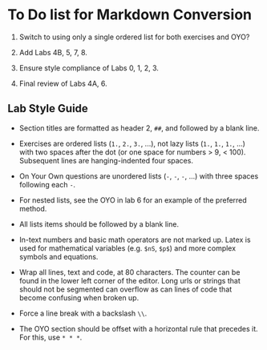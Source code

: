 To Do list for Markdown Conversion
==================================

1.  Switch to using only a single ordered list for both exercises and OYO?

2.  Add Labs 4B, 5, 7, 8.

3.  Ensure style compliance of Labs 0, 1, 2, 3.

4.  Final review of Labs 4A, 6.



## Lab Style Guide

-   Section titles are formatted as header 2, `##`, and followed by a blank 
    line.

-   Exercises are ordered lists (`1.`, `2.`, `3.`, ...), not lazy lists 
    (`1.`, `1.`, `1.`, ...) with two spaces after the dot (or one space for 
    numbers \> 9, < 100).  Subsequent lines are hanging-indented four spaces.
    
-   On Your Own questions are unordered lists (`-`, `-`, `-`, ...) with three 
    spaces following each `-`.

-   For nested lists, see the OYO in lab 6 for an example of the preferred 
    method.
    
-   All lists items should be followed by a blank line.

-   In-text numbers and basic math operators are not marked up. Latex is used 
    for mathematical variables (e.g. `$nS`, `$p$`) and more complex symbols 
    and equations.
    
-   Wrap all lines, text and code, at 80 characters.  The counter can be found 
    in the lower left corner of the editor.  Long urls or strings that should 
    not be segmented can overflow as can lines of code that become confusing 
    when broken up.
    
-   Force a line break with a backslash `\\`.

-   The OYO section should be offset with a horizontal rule that precedes it. 
    For this, use `* * *`.
